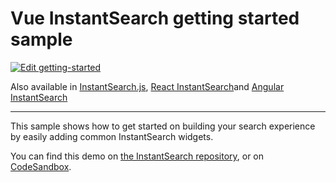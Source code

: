 # Vue InstantSearch getting started sample

[![Edit getting-started](https://codesandbox.io/static/img/play-codesandbox.svg)](https://codesandbox.io/s/github/algolia/instantsearch/tree/master/examples/vue/getting-started)

Also available in [InstantSearch.js](../../instantsearch.js/getting-started/), [React InstantSearch](../../react-instantsearch/getting-started/)and [Angular InstantSearch](../../angular-instantsearch/getting-started/)

---

This sample shows how to get started on building your search experience by easily adding common InstantSearch widgets.

You can find this demo on [the InstantSearch repository](https://github.com/algolia/instantsearch/tree/master/examples/vue/getting-started), or on [CodeSandbox](https://codesandbox.io/s/github/algolia/instantsearch/tree/master/examples/vue/getting-started).
